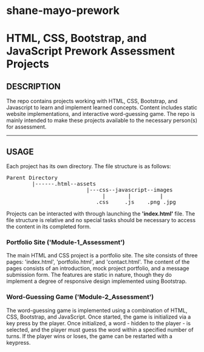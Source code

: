 # shane-mayo-prework
# HTML, CSS, Bootstrap, and JavaScript Prework Assessment Projects

## DESCRIPTION

The repo contains projects working with HTML, CSS, Bootstrap, and Javascript to learn and implement learned concepts. Content includes static website implementations, and interactive word-guessing game. The repo is mainly intended to make these projects available to the necessary person(s) for assessment.

---------------------------------------------------------------------------
## USAGE

Each project has its own directory. The file structure is as follows:
    
<pre>Parent Directory
        |------.html--assets
                         |---css--javascript--images
                              |       |         |
                            .css     .js    .png .jpg</pre>

Projects can be interacted with through launching the **'index.html'** file. The file structure is relative and no special tasks should be necessary to access the content in its completed form.

### Portfolio Site ('Module-1_Assessment')

The main HTML and CSS project is a portfolio site. The site consists of three pages: 'index.html', 'portfolio.html', and 'contact.html'. The content of the pages consists of an introduction, mock project portfolio, and a message submission form. The features are static in nature, though they do implement a degree of responsive design implemented using Bootstrap.

### Word-Guessing Game ('Module-2_Assessment')

The word-guessing game is implemented using a combination of HTML, CSS, Bootstrap, and JavaScript. Once started, the game is initialized via a key press by the player. Once initialized, a word - hidden to the player - is selected, and the player must guess the word within a specified number of turns. If the player wins or loses, the game can be restarted with a keypress.

